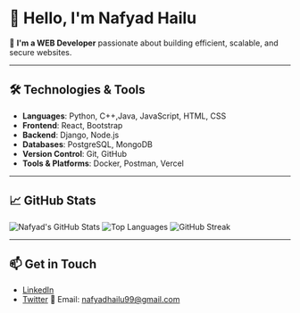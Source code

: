 # 👋 Hello, I'm Nafyad Hailu

🎯 **I'm a WEB Developer** passionate about building efficient, scalable, and secure websites.

---

## 🛠️ Technologies & Tools

- **Languages**: Python, C++,Java, JavaScript, HTML, CSS
- **Frontend**: React, Bootstrap
- **Backend**: Django, Node.js
- **Databases**: PostgreSQL, MongoDB
- **Version Control**: Git, GitHub
- **Tools & Platforms**: Docker, Postman, Vercel

---

## 📈 GitHub Stats

![Nafyad's GitHub Stats](https://github-readme-stats.vercel.app/api?username=Nafya611&show_icons=true&theme=radical)
![Top Languages](https://github-readme-stats.vercel.app/api/top-langs/?username=Nafya611&layout=compact&theme=dark)
![GitHub Streak](https://streak-stats.demolab.com/?user=Nafya611&theme=dark&hide_border=true)


---

## 📫 Get in Touch

- [LinkedIn](https://www.linkedin.com/in/nafyad430/)
- [Twitter](https://x.com/Nafy430)
📧 Email: [nafyadhailu99@gmail.com](mailto:nafyadhailu99@gmail.com)
